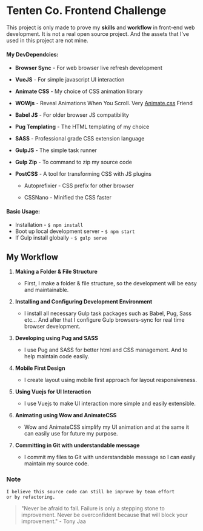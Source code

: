 # Tenten Co. Frontend Challenge

This project is only made to prove my **skills** and **workflow** in front-end web development.
It is not a real open source project. And the assets that I've used in this project are not mine.


#### My DevDependcies:
*  **Browser Sync** - For web browser live refresh development
*  **VueJS** - For simple javascript UI interaction
*  **Animate CSS** - My choice of CSS animation library
*  **WOWjs** - Reveal Animations When You Scroll. Very [Animate.css](https://daneden.github.io/animate.css/ "Animate.css") Friend
*  **Babel JS** - For older browser JS compatibility
*  **Pug Templating** - The HTML templating of my choice
*  **SASS** - Professional grade CSS extension language
*  **GulpJS** - The simple task runner
*  **Gulp Zip** - To command to zip my source code
*  **PostCSS** - A tool for transforming CSS with JS plugins

	* Autoprefixier - CSS prefix for other browser

	* CSSNano - Minified the CSS faster

  
  

#### Basic Usage:

* Installation - `$ npm install`
* Boot up local development server - `$ npm start`
* If Gulp install globally - `$ gulp serve`

## My Workflow

1. **Making a Folder & File Structure**
	- First, I make a folder & file structure, so the development will be easy and maintainable.
 
2. **Installing and Configuring Development Environment**
	- I install all necessary Gulp task packages such as Babel, Pug, Sass etc...
	 And after that I configure Gulp browsers-sync for real time browser development.

3. **Developing using Pug and SASS**
	- I use Pug and SASS for better html and CSS management. And to help maintain code easily.

4. **Mobile First Design**
	- I create layout using mobile first approach for layout responsiveness.

5. **Using Vuejs for UI Interaction**
	- I use Vuejs to make UI interaction more simple and easily extensible.
	
6. **Animating using Wow and AnimateCSS**
	- Wow and AnimateCSS simplify my UI animation and at the same it can easily use for future my purpose.
	
7. **Committing in Git with understandable message**
	- I commit my files to Git with understandable message so I can easily maintain my source code.

### Note
	I believe this source code can still be improve by team effort 
	or by refactoring. 



> "Never be afraid to fail. Failure is only a stepping stone to
> improvement. Never be overconfident because that will block your
> improvement." - Tony Jaa
